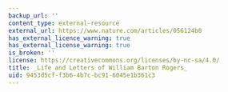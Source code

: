 ```yaml
---
backup_url: ''
content_type: external-resource
external_url: https://www.nature.com/articles/056124b0
has_external_licence_warning: true
has_external_license_warning: true
is_broken: ''
license: https://creativecommons.org/licenses/by-nc-sa/4.0/
title: _Life and Letters of William Barton Rogers_
uid: 9453d5cf-f3b6-4b7c-bc91-6045e1b361c3
---
```

